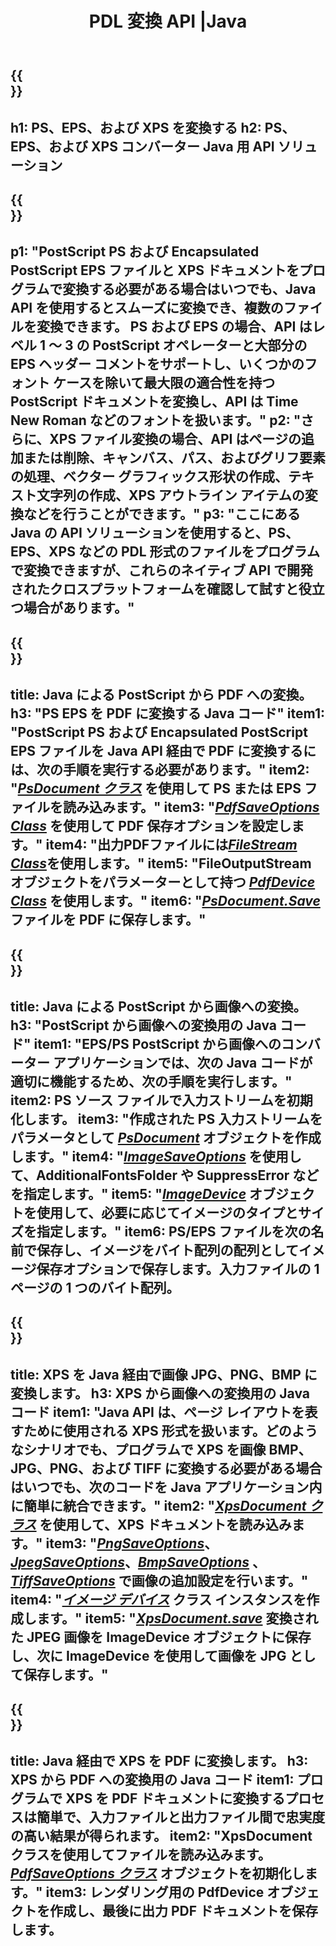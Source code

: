 ﻿---
translation: true
template: /_templates/_conversion-java.md
title: PDL 変換 API |Java
url: /java/conversion/
description: Aspose.Page PDL 変換機能を備えた Java ライブラリを使用して、PS、EPS、および XPS を BMP、JPG、PNG、および TIFF を含む PDF および画像に変換します。
family: page
platformtag: net
feature: conversion
---

{{<section banner>}}
---
h1: PS、EPS、および XPS を変換する
h2: PS、EPS、および XPS コンバーター Java 用 API ソリューション
---

{{<section overview>}}
---
p1: "PostScript PS および Encapsulated PostScript EPS ファイルと XPS ドキュメントをプログラムで変換する必要がある場合はいつでも、Java API を使用するとスムーズに変換でき、複数のファイルを変換できます。 PS および EPS の場合、API はレベル 1 ～ 3 の PostScript オペレーターと大部分の EPS ヘッダー コメントをサポートし、いくつかのフォント ケースを除いて最大限の適合性を持つ PostScript ドキュメントを変換し、API は Time New Roman などのフォントを扱います。"
p2: "さらに、XPS ファイル変換の場合、API はページの追加または削除、キャンバス、パス、およびグリフ要素の処理、ベクター グラフィックス形状の作成、テキスト文字列の作成、XPS アウトライン アイテムの変換などを行うことができます。"
p3: "ここにある Java の API ソリューションを使用すると、PS、EPS、XPS などの PDL 形式のファイルをプログラムで変換できますが、これらのネイティブ API で開発されたクロスプラットフォームを確認して試すと役立つ場合があります。"
---

{{<section feature1>}}
---
title: Java による PostScript から PDF への変換。
h3: "PS EPS を PDF に変換する Java コード"
item1: "PostScript PS および Encapsulated PostScript EPS ファイルを Java API 経由で PDF に変換するには、次の手順を実行する必要があります。"
item2: "[*PsDocument クラス*](https://reference.aspose.com/page/java/com.aspose.eps/PsDocument) を使用して PS または EPS ファイルを読み込みます。"
item3: "[*PdfSaveOptions Class*](https://reference.aspose.com/page/java/com.aspose.eps.device/PdfSaveOptions) を使用して PDF 保存オプションを設定します。"
item4: "出力PDFファイルには[*FileStream Class*](https://docs.oracle.com/javase/7/docs/api/java/io/FileOutputStream.html)を使用します。"
item5: "FileOutputStream オブジェクトをパラメーターとして持つ [*PdfDevice Class*](https://reference.aspose.com/page/java/com.aspose.eps.device/PdfDevice) を使用します。"
item6: "[*PsDocument.Save*](https://reference.aspose.com/page/java/com.aspose.eps/PsDocument#save-com.aspose.page.Device-com.aspose.page.SaveOptions-) ファイルを PDF に保存します。"
---

{{<section feature2>}}
---
title: Java による PostScript から画像への変換。
h3: "PostScript から画像への変換用の Java コード"
item1: "EPS/PS PostScript から画像へのコンバーター アプリケーションでは、次の Java コードが適切に機能するため、次の手順を実行します。"
item2: PS ソース ファイルで入力ストリームを初期化します。
item3: "作成された PS 入力ストリームをパラメータとして [*PsDocument*](https://reference.aspose.com/page/java/com.aspose.eps/psdocument) オブジェクトを作成します。"
item4: "[*ImageSaveOptions*](https://reference.aspose.com/page/java/com.aspose.eps.device/imagesaveoptions) を使用して、AdditionalFontsFolder や SuppressError などを指定します。"
item5: "[*ImageDevice*](https://reference.aspose.com/page/java/com.aspose.eps.device/imagedevice) オブジェクトを使用して、必要に応じてイメージのタイプとサイズを指定します。"
item6: PS/EPS ファイルを次の名前で保存し、イメージをバイト配列の配列としてイメージ保存オプションで保存します。入力ファイルの 1 ページの 1 つのバイト配列。
---


{{<section feature3>}}
---
title: XPS を Java 経由で画像 JPG、PNG、BMP に変換します。
h3: XPS から画像への変換用の Java コード
item1: "Java API は、ページ レイアウトを表すために使用される XPS 形式を扱います。どのようなシナリオでも、プログラムで XPS を画像 BMP、JPG、PNG、および TIFF に変換する必要がある場合はいつでも、次のコードを Java アプリケーション内に簡単に統合できます。"
item2: "[*XpsDocument クラス*](https://reference.aspose.com/page/java/com.aspose.xps/XpsDocument) を使用して、XPS ドキュメントを読み込みます。"
item3: "[*PngSaveOptions*](https://reference.aspose.com/page/java/com.aspose.xps.rendering/PngSaveOptions)、[*JpegSaveOptions*](https://reference.aspose.com/page/java/com.aspose.xps.rendering/JpegSaveOptions)、[*BmpSaveOptions*](https://reference.aspose.com/page/java/com.aspose.xps.rendering/BmpSaveOptions) 、[*TiffSaveOptions*](https://reference.aspose.com/page/java/com.aspose.xps.rendering/TiffSaveOptions) で画像の追加設定を行います。"
item4: "[*イメージ デバイス*](https://reference.aspose.com/page/java/com.aspose.xps.rendering/ImageDevice) クラス インスタンスを作成します。"
item5: "[*XpsDocument.save*](https://reference.aspose.com/page/java/com.aspose.xps/XpsDocument#save-com.aspose.page.Device-com.aspose.page.SaveOptions-) 変換された JPEG 画像を ImageDevice オブジェクトに保存し、次に ImageDevice を使用して画像を JPG として保存します。"
---

{{<section feature4>}}
---
title: Java 経由で XPS を PDF に変換します。
h3: XPS から PDF への変換用の Java コード
item1: プログラムで XPS を PDF ドキュメントに変換するプロセスは簡単で、入力ファイルと出力ファイル間で忠実度の高い結果が得られます。
item2: "XpsDocument クラスを使用してファイルを読み込みます。 [*PdfSaveOptions クラス*](https://reference.aspose.com/page/java/com.aspose.xps.rendering/PdfDevice) オブジェクトを初期化します。"
item3: レンダリング用の PdfDevice オブジェクトを作成し、最後に出力 PDF ドキュメントを保存します。
---


